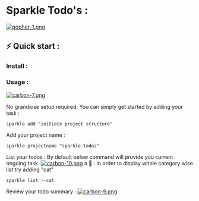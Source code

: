 # Sparkle Todo's :

[![gopher-1.png](https://i.postimg.cc/Vv01tHTQ/gopher-1.png)](https://postimg.cc/XBWTSx4Q)

## ⚡️ Quick start :

### Install  : 

### Usage :

[![carbon-7.png](https://i.postimg.cc/Bbq2Pf6t/carbon-7.png)](https://postimg.cc/ZBMWXg6h)

No grandiose setup required. You can simply get started by adding your task :
```
sparkle add "initiate project structure"
```
Add your project name :
```
sparkle projectname "sparkle-todos"
```

List your todos :
By default below command will provide you current ongoing task.
[![carbon-10.png](https://i.postimg.cc/rpK522ZL/carbon-10.png)](https://postimg.cc/7Cr5SdyB)
a
📎 : In order to display whole category wise list try adding "cat" 
```
sparkle list --cat
```


Review your todo summary :
[![carbon-9.png](https://i.postimg.cc/TwwBn1PW/carbon-9.png)](https://postimg.cc/3ysLTKmK)

